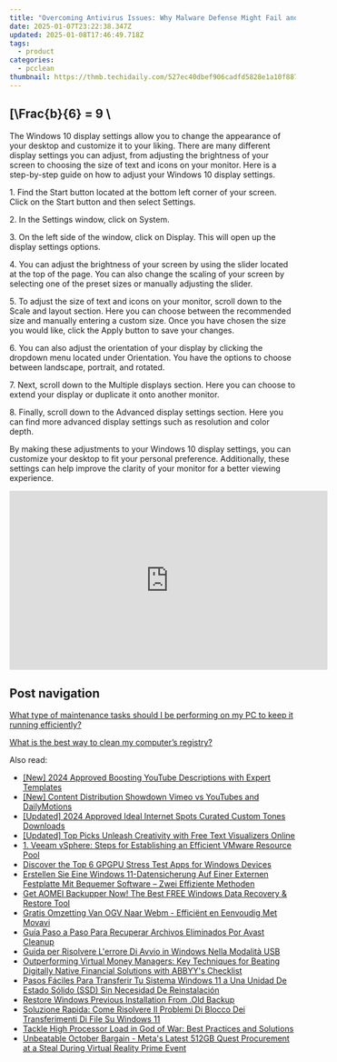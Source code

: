```yaml
---
title: "Overcoming Antivirus Issues: Why Malware Defense Might Fail and How to Resolve Them with YL Software Insights"
date: 2025-01-07T23:22:38.347Z
updated: 2025-01-08T17:46:49.718Z
tags:
  - product
categories:
  - pcclean
thumbnail: https://thmb.techidaily.com/527ec40dbef906cadfd5828e1a10f887ec75fd463af4e51940397e62459c5f66.jpg
---
```


## \[\Frac{b}{6} = 9 \

The Windows 10 display settings allow you to change the appearance of your desktop and customize it to your liking. There are many different display settings you can adjust, from adjusting the brightness of your screen to choosing the size of text and icons on your monitor. Here is a step-by-step guide on how to adjust your Windows 10 display settings. 

1\. Find the Start button located at the bottom left corner of your screen. Click on the Start button and then select Settings.

2\. In the Settings window, click on System.

3\. On the left side of the window, click on Display. This will open up the display settings options. 

4\. You can adjust the brightness of your screen by using the slider located at the top of the page. You can also change the scaling of your screen by selecting one of the preset sizes or manually adjusting the slider.

5\. To adjust the size of text and icons on your monitor, scroll down to the Scale and layout section. Here you can choose between the recommended size and manually entering a custom size. Once you have chosen the size you would like, click the Apply button to save your changes.

6\. You can also adjust the orientation of your display by clicking the dropdown menu located under Orientation. You have the options to choose between landscape, portrait, and rotated.

7\. Next, scroll down to the Multiple displays section. Here you can choose to extend your display or duplicate it onto another monitor.

8\. Finally, scroll down to the Advanced display settings section. Here you can find more advanced display settings such as resolution and color depth. 

By making these adjustments to your Windows 10 display settings, you can customize your desktop to fit your personal preference. Additionally, these settings can help improve the clarity of your monitor for a better viewing experience.

<!-- affiliate ads begin -->
<iframe width="560" height="315" src="https://www.youtube.com/embed/QRaEdFMU-Xc?si=OjaiTvlogJy5wHhN" title="YouTube video player" frameborder="0" allow="accelerometer; autoplay; clipboard-write; encrypted-media; gyroscope; picture-in-picture; web-share" referrerpolicy="strict-origin-when-cross-origin" allowfullscreen></iframe>
<!-- affiliate ads end -->

## Post navigation

[What type of maintenance tasks should I be performing on my PC to keep it running efficiently?](https://tools.techidaily.com/pcclean/products/)

[What is the best way to clean my computer’s registry?](https://tools.techidaily.com/pcclean/products/)

<ins class="adsbygoogle"
     style="display:block"
     data-ad-format="autorelaxed"
     data-ad-client="ca-pub-7571918770474297"
     data-ad-slot="1223367746"></ins>

<ins class="adsbygoogle"
     style="display:block"
     data-ad-client="ca-pub-7571918770474297"
     data-ad-slot="8358498916"
     data-ad-format="auto"
     data-full-width-responsive="true"></ins>

<span class="atpl-alsoreadstyle">Also read:</span>
<div><ul>
<li><a href="https://facebook-video-share.techidaily.com/new-2024-approved-boosting-youtube-descriptions-with-expert-templates/"><u>[New] 2024 Approved Boosting YouTube Descriptions with Expert Templates</u></a></li>
<li><a href="https://youtube-zero.techidaily.com/ontent-distribution-showdown-vimeo-vs-youtubes-and-dailymotions/"><u>[New] Content Distribution Showdown Vimeo vs YouTubes and DailyMotions</u></a></li>
<li><a href="https://article-files.techidaily.com/updated-2024-approved-ideal-internet-spots-curated-custom-tones-downloads/"><u>[Updated] 2024 Approved Ideal Internet Spots Curated Custom Tones Downloads</u></a></li>
<li><a href="https://some-guidance.techidaily.com/updated-top-picks-unleash-creativity-with-free-text-visualizers-online/"><u>[Updated] Top Picks Unleash Creativity with Free Text Visualizers Online</u></a></li>
<li><a href="https://win-cloud.techidaily.com/1-veeam-vsphere-steps-for-establishing-an-efficient-vmware-resource-pool/"><u>1. Veeam vSphere: Steps for Establishing an Efficient VMware Resource Pool</u></a></li>
<li><a href="https://win11-tips.techidaily.com/discover-the-top-6-gpgpu-stress-test-apps-for-windows-devices/"><u>Discover the Top 6 GPGPU Stress Test Apps for Windows Devices</u></a></li>
<li><a href="https://win-cloud.techidaily.com/erstellen-sie-eine-windows-11-datensicherung-auf-einer-externen-festplatte-mit-bequemer-software-zwei-effiziente-methoden/"><u>Erstellen Sie Eine Windows 11-Datensicherung Auf Einer Externen Festplatte Mit Bequemer Software – Zwei Effiziente Methoden</u></a></li>
<li><a href="https://win-cloud.techidaily.com/get-aomei-backupper-now-the-best-free-windows-data-recovery-and-restore-tool/"><u>Get AOMEI Backupper Now! The Best FREE Windows Data Recovery & Restore Tool</u></a></li>
<li><a href="https://some-approaches.techidaily.com/gratis-omzetting-van-ogv-naar-webm-efficient-en-eenvoudig-met-movavi/"><u>Gratis Omzetting Van OGV Naar Webm - Efficiënt en Eenvoudig Met Movavi</u></a></li>
<li><a href="https://win-cloud.techidaily.com/guia-paso-a-paso-para-recuperar-archivos-eliminados-por-avast-cleanup/"><u>Guía Paso a Paso Para Recuperar Archivos Eliminados Por Avast Cleanup</u></a></li>
<li><a href="https://win-cloud.techidaily.com/guida-per-risolvere-lerrore-di-avvio-in-windows-nella-modalita-usb/"><u>Guida per Risolvere L'errore Di Avvio in Windows Nella Modalità USB</u></a></li>
<li><a href="https://techtrends.techidaily.com/outperforming-virtual-money-managers-key-techniques-for-beating-digitally-native-financial-solutions-with-abbyys-checklist/"><u>Outperforming Virtual Money Managers: Key Techniques for Beating Digitally Native Financial Solutions with ABBYY's Checklist</u></a></li>
<li><a href="https://win-cloud.techidaily.com/pasos-faciles-para-transferir-tu-sistema-windows-11-a-una-unidad-de-estado-solido-ssd-sin-necesidad-de-reinstalacion/"><u>Pasos Fáciles Para Transferir Tu Sistema Windows 11 a Una Unidad De Estado Sólido (SSD) Sin Necesidad De Reinstalación</u></a></li>
<li><a href="https://win-cloud.techidaily.com/restore-windows-previous-installation-from-old-backup/"><u>Restore Windows Previous Installation From .Old Backup</u></a></li>
<li><a href="https://win-cloud.techidaily.com/soluzione-rapida-come-risolvere-il-problemi-di-blocco-dei-transferimenti-di-file-su-windows-11/"><u>Soluzione Rapida: Come Risolvere Il Problemi Di Blocco Dei Transferimenti Di File Su Windows 11</u></a></li>
<li><a href="https://win-able.techidaily.com/tackle-high-processor-load-in-god-of-war-best-practices-and-solutions/"><u>Tackle High Processor Load in God of War: Best Practices and Solutions</u></a></li>
<li><a href="https://hardware-updates.techidaily.com/unbeatable-october-bargain-metas-latest-512gb-quest-procurement-at-a-steal-during-virtual-reality-prime-event/"><u>Unbeatable October Bargain - Meta's Latest 512GB Quest Procurement at a Steal During Virtual Reality Prime Event</u></a></li>
</ul></div>

